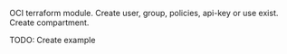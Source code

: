 OCI terraform module. Create user, group, policies, api-key or use exist. Create compartment.

TODO: Create example